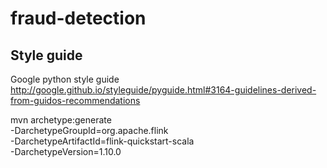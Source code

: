 # fraud-detection

## Style guide
Google python style guide
http://google.github.io/styleguide/pyguide.html#3164-guidelines-derived-from-guidos-recommendations


mvn archetype:generate                               \
      -DarchetypeGroupId=org.apache.flink              \
      -DarchetypeArtifactId=flink-quickstart-scala     \
      -DarchetypeVersion=1.10.0